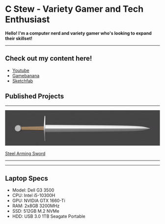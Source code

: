 # C Stew - Variety Gamer and Tech Enthusiast

**Hello! I'm a computer nerd and variety gamer who's looking to expand their skillset!**

-----

## Check out my content here!

- [Youtube](https://www.youtube.com/channel/UCgEBxYYn-jt4SFe8gCMe9PA)
- [Gamebanana](https://gamebanana.com/members/2153209)
- [Sketchfab](https://sketchfab.com/the_cstew)

## Published Projects

-----
![Steel Arming Sword](/content/Steel%20Arming%20Sword%20Render.gif)

[Steel Arming Sword](https://sketchfab.com/3d-models/steel-arming-sword-9f0ef5f6caab48359a667a4581e4f125)

-----

-----
## Laptop Specs

- Model: Dell G3 3500
- CPU: Intel i5-10300H
- GPU: NVIDIA GTX 1660-Ti
- RAM: 2x8GB 3200MHz
- SSD: 512GB M.2 NVMe
- HDD: USB 3.0 1TB Seagate Portable

